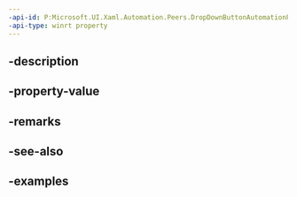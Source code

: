 ```yaml
---
-api-id: P:Microsoft.UI.Xaml.Automation.Peers.DropDownButtonAutomationPeer.ExpandCollapseState
-api-type: winrt property
---
```


## -description

## -property-value

## -remarks

## -see-also

## -examples

